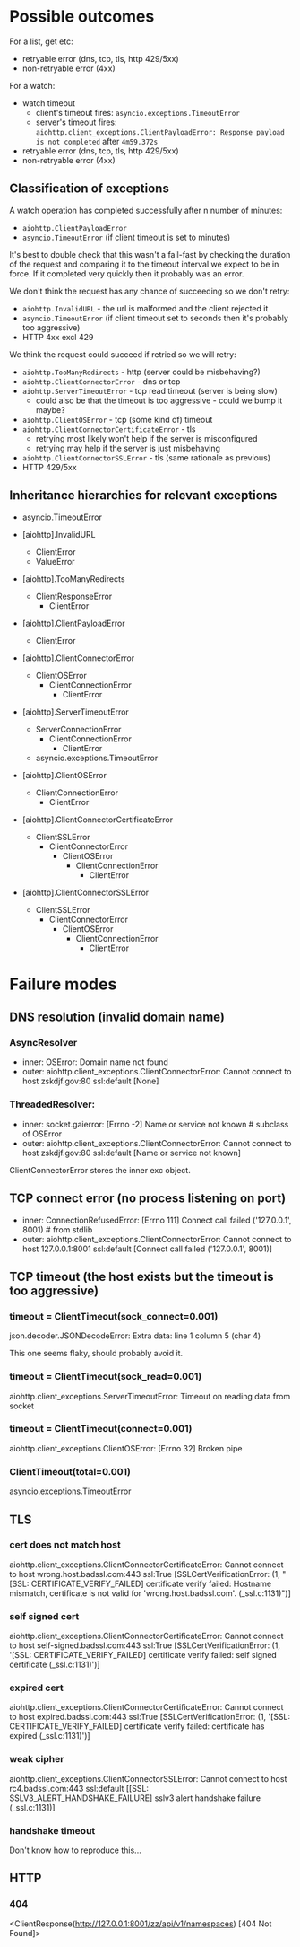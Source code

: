 # Possible outcomes

For a list, get etc:

- retryable error (dns, tcp, tls, http 429/5xx)
- non-retryable error (4xx)

For a watch:

- watch timeout
    - client's timeout fires: `asyncio.exceptions.TimeoutError`
    - server's timeout fires: `aiohttp.client_exceptions.ClientPayloadError: Response payload is not completed` after `4m59.372s`
- retryable error (dns, tcp, tls, http 429/5xx)
- non-retryable error (4xx)


## Classification of exceptions

A watch operation has completed successfully after n number of minutes:
- `aiohttp.ClientPayloadError`
- `asyncio.TimeoutError` (if client timeout is set to minutes)

It's best to double check that this wasn't a fail-fast by checking the duration
of the request and comparing it to the timeout interval we expect to be in
force. If it completed very quickly then it probably was an error.

We don't think the request has any chance of succeeding so we don't retry:
- `aiohttp.InvalidURL` - the url is malformed and the client rejected it
- `asyncio.TimeoutError` (if client timeout set to seconds then it's probably too aggressive)
- HTTP 4xx excl 429

We think the request could succeed if retried so we will retry:
- `aiohttp.TooManyRedirects` - http (server could be misbehaving?)
- `aiohttp.ClientConnectorError` - dns or tcp
- `aiohttp.ServerTimeoutError` - tcp read timeout (server is being slow)
    - could also be that the timeout is too aggressive - could we bump it maybe?
- `aiohttp.ClientOSError` - tcp (some kind of) timeout
- `aiohttp.ClientConnectorCertificateError` - tls
    - retrying most likely won't help if the server is misconfigured
    - retrying may help if the server is just misbehaving
- `aiohttp.ClientConnectorSSLError` - tls (same rationale as previous)
- HTTP 429/5xx


## Inheritance hierarchies for relevant exceptions

- asyncio.TimeoutError

- [aiohttp].InvalidURL
    - ClientError
    - ValueError

- [aiohttp].TooManyRedirects
    - ClientResponseError
        - ClientError

- [aiohttp].ClientPayloadError
    - ClientError

- [aiohttp].ClientConnectorError
    - ClientOSError
        - ClientConnectionError
            - ClientError

- [aiohttp].ServerTimeoutError
    - ServerConnectionError
        - ClientConnectionError
            - ClientError
    - asyncio.exceptions.TimeoutError

- [aiohttp].ClientOSError
    - ClientConnectionError
        - ClientError

- [aiohttp].ClientConnectorCertificateError
    - ClientSSLError
        - ClientConnectorError
            - ClientOSError
                - ClientConnectionError
                    - ClientError

- [aiohttp].ClientConnectorSSLError
    - ClientSSLError
        - ClientConnectorError
            - ClientOSError
                - ClientConnectionError
                    - ClientError


# Failure modes

## DNS resolution (invalid domain name)


### AsyncResolver
- inner: OSError: Domain name not found
- outer: aiohttp.client_exceptions.ClientConnectorError: Cannot connect to host zskdjf.gov:80 ssl:default [None]

### ThreadedResolver:
- inner: socket.gaierror: [Errno -2] Name or service not known   # subclass of OSError
- outer: aiohttp.client_exceptions.ClientConnectorError: Cannot connect to host zskdjf.gov:80 ssl:default [Name or service not known]

ClientConnectorError stores the inner exc object.


## TCP connect error (no process listening on port)

- inner: ConnectionRefusedError: [Errno 111] Connect call failed ('127.0.0.1', 8001)  # from stdlib
- outer: aiohttp.client_exceptions.ClientConnectorError: Cannot connect to host 127.0.0.1:8001 ssl:default [Connect call failed ('127.0.0.1', 8001)]


## TCP timeout (the host exists but the timeout is too aggressive)

### timeout = ClientTimeout(sock_connect=0.001)

json.decoder.JSONDecodeError: Extra data: line 1 column 5 (char 4)

This one seems flaky, should probably avoid it.

### timeout = ClientTimeout(sock_read=0.001)

aiohttp.client_exceptions.ServerTimeoutError: Timeout on reading data from socket

### timeout = ClientTimeout(connect=0.001)

aiohttp.client_exceptions.ClientOSError: [Errno 32] Broken pipe

### ClientTimeout(total=0.001)

asyncio.exceptions.TimeoutError


## TLS

### cert does not match host

aiohttp.client_exceptions.ClientConnectorCertificateError: Cannot connect to host wrong.host.badssl.com:443 ssl:True [SSLCertVerificationError: (1, "[SSL: CERTIFICATE_VERIFY_FAILED] certificate verify failed: Hostname mismatch, certificate is not valid for 'wrong.host.badssl.com'. (_ssl.c:1131)")]

### self signed cert
aiohttp.client_exceptions.ClientConnectorCertificateError: Cannot connect to host self-signed.badssl.com:443 ssl:True [SSLCertVerificationError: (1, '[SSL: CERTIFICATE_VERIFY_FAILED] certificate verify failed: self signed certificate (_ssl.c:1131)')]

### expired cert

aiohttp.client_exceptions.ClientConnectorCertificateError: Cannot connect to host expired.badssl.com:443 ssl:True [SSLCertVerificationError: (1, '[SSL: CERTIFICATE_VERIFY_FAILED] certificate verify failed: certificate has expired (_ssl.c:1131)')]

### weak cipher

aiohttp.client_exceptions.ClientConnectorSSLError: Cannot connect to host rc4.badssl.com:443 ssl:default [[SSL: SSLV3_ALERT_HANDSHAKE_FAILURE] sslv3 alert handshake failure (_ssl.c:1131)]

### handshake timeout

Don't know how to reproduce this...


## HTTP

### 404

<ClientResponse(http://127.0.0.1:8001/zz/api/v1/namespaces) [404 Not Found]>
